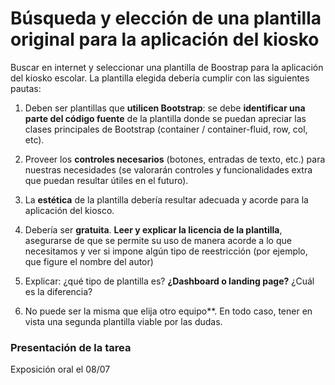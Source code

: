 # Búsqueda y elección de una plantilla original para la aplicación del kiosko

Buscar en internet y seleccionar una plantilla de Boostrap para la aplicación del kiosko escolar. La plantilla elegida debería cumplir con las siguientes pautas:

1. Deben ser plantillas que **utilicen Bootstrap**: se debe **identificar una parte del código fuente** de la plantilla donde se puedan apreciar las clases principales de Bootstrap (container / container-fluid, row, col, etc).

2. Proveer los **controles necesarios** (botones, entradas de texto, etc.) para nuestras necesidades (se valorarán controles y funcionalidades extra que puedan resultar útiles en el futuro).

3. La **estética** de la plantilla debería resultar adecuada y acorde para la aplicación del kiosco.

4. Debería ser **gratuita**. **Leer y explicar la licencia de la plantilla**, asegurarse de que se permite su uso de manera acorde a lo que necesitamos y ver si impone algún tipo de reestricción (por ejemplo, que figure el nombre del autor)

5. Explicar: ¿qué tipo de plantilla es? **¿Dashboard o landing page?** ¿Cuál es la diferencia?

6. No puede ser la misma que elija otro equipo**. En todo caso, tener en vista una segunda plantilla viable por las dudas.



### Presentación de la tarea

Exposición oral el 08/07